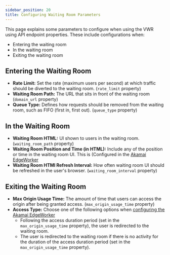 ```yaml
---
sidebar_position: 20
title: Configuring Waiting Room Parameters
---
```


This page explains some parameters to configure when using the VWR using API endpoint properties. These include configurations when:

- Entering the waiting room
- In the waiting room
- Exiting the waiting room

## Entering the Waiting Room

- **Rate Limit:** Set the rate (maximum users per second) at which traffic should be diverted to the waiting room. (`rate_limit` property)
- **Waiting Room Path:** The URL that sits in front of the waiting room (`domain_url` property)
- **Queue Type:** Defines how requests should be removed from the waiting room, such as FIFO (first in, first out). (`queue_type` property)

## In the Waiting Room

- **Waiting Room HTML:** UI shown to users in the waiting room. (`waiting_room_path` property)
- **Waiting Room Position and Time (in HTML):** Include any of the position or time in the waiting room UI. This is (Configured in the [Akamai EdgeWorker](01-configuring-edgeworkers.md)
- **Waiting Room HTMl Refresh Interval:** How often waiting room UI should be refreshed in the user's browser. (`waiting_room_interval` property)

## Exiting the Waiting Room

- **Max Origin Usage Time:** The amount of time that users can access the origin after being granted access. (`max_origin_usage_time` property)
- **Access Type:** Choose one of the following options when [configuring the Akamai EdgeWorker](01-configuring-edgeworkers.md)
  - Following the access duration period (set in the `max_origin_usage_time` property), the user is redirected to the waiting room.
  - The user is redirected to the waiting room if there is no activity for the duration of the access duration period (set in the `max_origin_usage_time` property).
